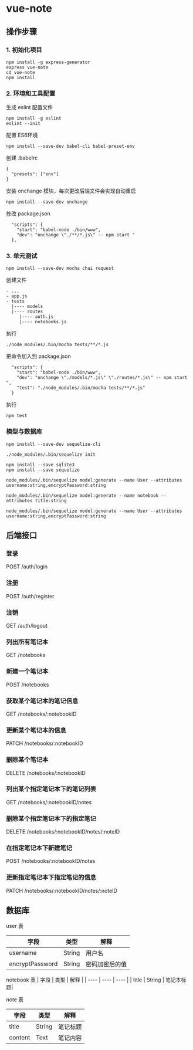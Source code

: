 # vue-note
## 操作步骤
### 1. 初始化项目
```
npm install -g express-generator
express vue-note
cd vue-note
npm install
```

### 2. 环境和工具配置
生成 eslint 配置文件
```
npm install -g eslint
eslint --init
```

配置 ES6环境

```
npm install --save-dev babel-cli babel-preset-env
```
创建 .babelrc
```
{
  "presets": ["env"]
}
```

安装 onchange 模块，每次更改后端文件会实现自动重启
```
npm install --save-dev onchange
```

修改 package.json

```
  "scripts": {
    "start": "babel-node ./bin/www",
    "dev": "onchange \"./**/*.js\" -- npm start "
  },
```

### 3. 单元测试

```
npm install --save-dev mocha chai request
```

创建文件

```
- ...
- app.js
- tests
  |---- models
  |---- routes
     |---- auth.js
     |---- notebooks.js
```

执行

```
./node_modules/.bin/mocha tests/**/*.js
```

把命令加入到 package.json

```
  "scripts": {
    "start": "babel-node ./bin/www",
    "dev": "onchange \"./models/*.js\" \"./routes/*.js\" -- npm start ",
    "test": "./node_modules/.bin/mocha tests/**/*.js"
  }
```

执行

```
npm test
```

### 模型与数据库

```
npm install --save-dev sequelize-cli

./node_modules/.bin/sequelize init

npm install --save sqlite3
npm install --save sequelize
```

```
node_modules/.bin/sequelize model:generate --name User --attributes username:string,encryptPassword:string

node_modules/.bin/sequelize model:generate --name notebook --attributes title:string

node_modules/.bin/sequelize model:generate --name User --attributes username:string,encryptPassword:string
```


## 后端接口
### 登录
POST /auth/login

### 注册
POST /auth/register

### 注销
GET /auth/logout

### 列出所有笔记本
GET /notebooks

### 新建一个笔记本
POST /notebooks

### 获取某个笔记本的笔记信息
GET /notebooks/:notebookID

### 更新某个笔记本的信息
PATCH /notebooks/:notebookID

### 删除某个笔记本
DELETE /notebooks/:notebookID

### 列出某个指定笔记本下的笔记列表
GET /notebooks/:notebookID/notes

### 删除某个指定笔记本下的指定笔记
DELETE /notebooks/:notebookID/notes/:noteID

### 在指定笔记本下新建笔记
POST /notebooks/:notebookID/notes

### 更新指定笔记本下指定笔记的信息
PATCH /notebooks/:notebookID/notes/:noteID

## 数据库

user 表

|  字段  | 类型 | 解释 |
| ----  | ---- | ---- |
| username | String |用户名|
| encryptPassword |  String | 密码加密后的值 |



notebook 表
| 字段 | 类型 | 解释 |
| ---- | ---- | ---- |
| title | String | 笔记本标题|


note 表

| 字段 | 类型 | 解释 |
| ---- | ---- | ---- |
| title | String | 笔记标题|
| content | Text | 笔记内容 |







